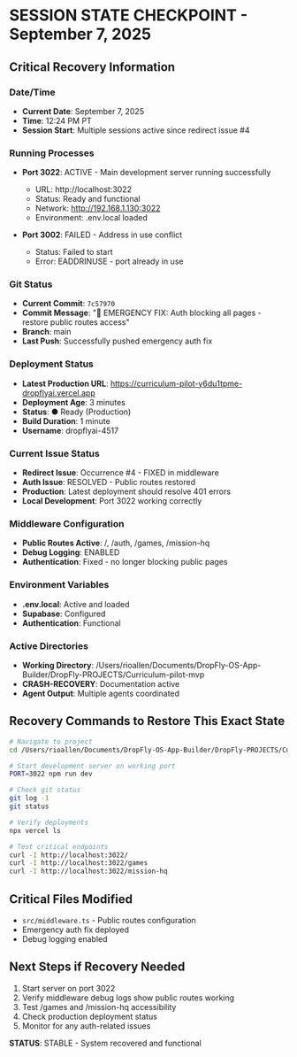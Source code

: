 # SESSION STATE CHECKPOINT - September 7, 2025

## Critical Recovery Information

### Date/Time
- **Current Date**: September 7, 2025
- **Time**: 12:24 PM PT
- **Session Start**: Multiple sessions active since redirect issue #4

### Running Processes
- **Port 3022**: ACTIVE - Main development server running successfully
  - URL: http://localhost:3022
  - Status: Ready and functional
  - Network: http://192.168.1.130:3022
  - Environment: .env.local loaded
  
- **Port 3002**: FAILED - Address in use conflict
  - Status: Failed to start
  - Error: EADDRINUSE - port already in use

### Git Status
- **Current Commit**: `7c57970`
- **Commit Message**: "🚨 EMERGENCY FIX: Auth blocking all pages - restore public routes access"
- **Branch**: main
- **Last Push**: Successfully pushed emergency auth fix

### Deployment Status
- **Latest Production URL**: https://curriculum-pilot-y6du1tpme-dropflyai.vercel.app
- **Deployment Age**: 3 minutes
- **Status**: ● Ready (Production)
- **Build Duration**: 1 minute
- **Username**: dropflyai-4517

### Current Issue Status
- **Redirect Issue**: Occurrence #4 - FIXED in middleware
- **Auth Issue**: RESOLVED - Public routes restored
- **Production**: Latest deployment should resolve 401 errors
- **Local Development**: Port 3022 working correctly

### Middleware Configuration
- **Public Routes Active**: /, /auth, /games, /mission-hq
- **Debug Logging**: ENABLED
- **Authentication**: Fixed - no longer blocking public pages

### Environment Variables
- **.env.local**: Active and loaded
- **Supabase**: Configured
- **Authentication**: Functional

### Active Directories
- **Working Directory**: /Users/rioallen/Documents/DropFly-OS-App-Builder/DropFly-PROJECTS/Curriculum-pilot-mvp
- **CRASH-RECOVERY**: Documentation active
- **Agent Output**: Multiple agents coordinated

## Recovery Commands to Restore This Exact State

```bash
# Navigate to project
cd /Users/rioallen/Documents/DropFly-OS-App-Builder/DropFly-PROJECTS/Curriculum-pilot-mvp

# Start development server on working port
PORT=3022 npm run dev

# Check git status
git log -1
git status

# Verify deployments
npx vercel ls

# Test critical endpoints
curl -I http://localhost:3022/
curl -I http://localhost:3022/games
curl -I http://localhost:3022/mission-hq
```

## Critical Files Modified
- `src/middleware.ts` - Public routes configuration
- Emergency auth fix deployed
- Debug logging enabled

## Next Steps if Recovery Needed
1. Start server on port 3022
2. Verify middleware debug logs show public routes working
3. Test /games and /mission-hq accessibility
4. Check production deployment status
5. Monitor for any auth-related issues

**STATUS**: STABLE - System recovered and functional